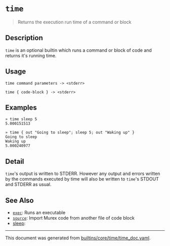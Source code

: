 # `time`

> Returns the execution run time of a command or block

## Description

`time` is an optional builtin which runs a command or block of code and
returns it's running time.

## Usage

```
time command parameters -> <stderr>

time { code-block } -> <stderr>
```

## Examples

```
» time sleep 5
5.000151513

» time { out "Going to sleep"; sleep 5; out "Waking up" }
Going to sleep
Waking up
5.000240977
```

## Detail

`time`'s output is written to STDERR. However any output and errors written
by the commands executed by time will also be written to `time`'s STDOUT
and STDERR as usual.

## See Also

* [`exec`](../commands/exec.md):
  Runs an executable
* [`source`](../commands/source.md):
  Import Murex code from another file of code block
* [sleep](../commands/sleep.md):
  

<hr/>

This document was generated from [builtins/core/time/time_doc.yaml](https://github.com/lmorg/murex/blob/master/builtins/core/time/time_doc.yaml).